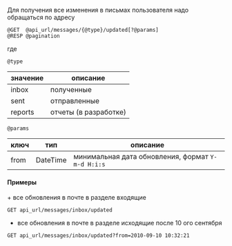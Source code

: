Для получения все изменения в письмах пользователя надо 
обращаться по адресу


```
@GET  @api_url/messages/{@type}/updated[?@params]
@RESP @pagination
```
где 

`@type`

значение | описание 
---|---
inbox | полученные 
sent | отправленные 
reports | отчеты (в разработке) 

`@params` 

ключ | тип | описание 
---|---|---
from | DateTime |минимальная дата обновления, формат `Y-m-d H:i:s`


<h4>Примеры</h4>
+ все обновления в почте в разделе входящие

`GET api_url/messages/inbox/updated`



+ все обновления в почте в разделе исходящие после 10 ого cентября

`GET api_url/messages/inbox/updated?from=2010-09-10 10:32:21`
